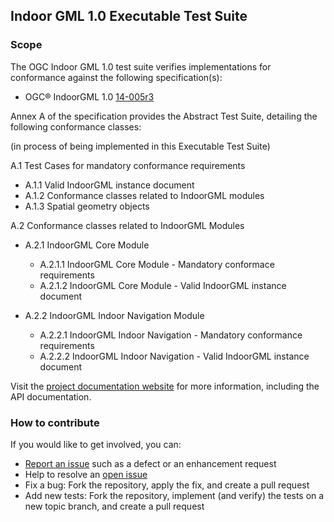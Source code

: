 ## Indoor GML 1.0 Executable Test Suite

### Scope

The OGC Indoor GML 1.0 test suite verifies implementations for conformance against the following specification(s):

- OGC® IndoorGML 1.0 [14-005r3](http://docs.opengeospatial.org/is/14-005r3/14-005r3.html) 

Annex A of the specification provides the Abstract Test Suite, detailing the following conformance classes:

(in process of being implemented in this Executable Test Suite)

A.1 Test Cases for mandatory conformance requirements

- A.1.1 Valid IndoorGML instance document
- A.1.2 Conformance classes related to IndoorGML modules
- A.1.3 Spatial geometry objects


A.2 Conformance classes related to IndoorGML Modules

- A.2.1 IndoorGML Core Module

	- A.2.1.1 IndoorGML Core Module - Mandatory conformace requirements
	- A.2.1.2 IndoorGML Core Module - Valid IndoorGML instance document

- A.2.2 IndoorGML Indoor Navigation Module
	- A.2.2.1 IndoorGML Indoor Navigation - Mandatory conformance requirements
	- A.2.2.2 IndoorGML Indoor Navigation - Valid IndoorGML instance document



Visit the [project documentation website](http://opengeospatial.github.io/ets-indoorgml10/) 
for more information, including the API documentation.

### How to contribute

If you would like to get involved, you can:

* [Report an issue](https://github.com/opengeospatial/ets-indoorgml10/issues) such as a defect or 
an enhancement request
* Help to resolve an [open issue](https://github.com/opengeospatial/ets-indoorgml10/issues?q=is%3Aopen)
* Fix a bug: Fork the repository, apply the fix, and create a pull request
* Add new tests: Fork the repository, implement (and verify) the tests on a new topic branch, 
and create a pull request
